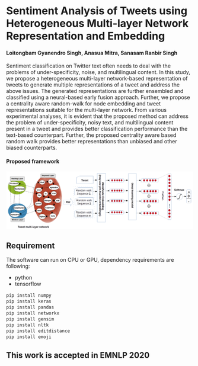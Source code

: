 # Sentiment Analysis of Tweets using Heterogeneous Multi-layer Network Representation and Embedding

<h4>Loitongbam Gyanendro Singh, Anasua Mitra, Sanasam Ranbir Singh</h4>

<p>
Sentiment classification on Twitter text often needs to deal with the problems of under-specificity, noise, and multilingual content.
In this study, we propose a heterogeneous multi-layer network-based representation of tweets to generate multiple representations of a tweet and address the above issues. The generated representations are further ensembled and classified using a neural-based early fusion approach. Further, we propose a centrality aware random-walk for node embedding and tweet representations suitable for the multi-layer network.
From various experimental analyses, it is evident that the proposed method can address the problem of under-specificity, noisy text, and multilingual content present in a tweet and provides better classification performance than the text-based counterpart.
Further, the proposed centrality aware based random walk provides better representations than unbiased and other biased counterparts. 
</p>
<h4>Proposed framework</h4>
<img src="https://github.com/gloitongbam/SA_Hetero_Net/blob/master/ensemble_new.png" alt="Framework">
<br>

## Requirement
The software can run on CPU or GPU, dependency requirements are following:

+ python
+ tensorflow

```shell
pip install numpy
pip install keras
pip install pandas
pip install networkx
pip install gensim
pip install nltk
pip install editdistance
pip install emoji
```

## This work is accepted in EMNLP 2020
